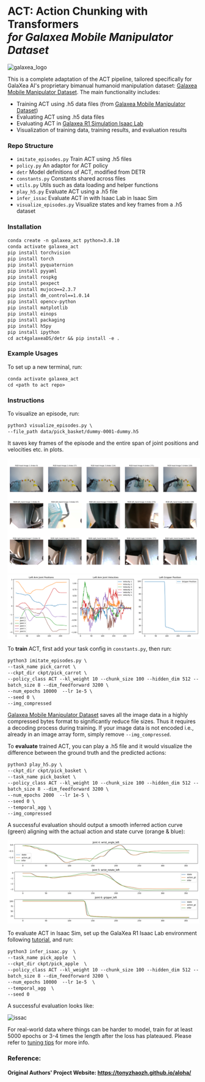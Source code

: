 # ACT: Action Chunking with Transformers <br> *for Galaxea Mobile Manipulator Dataset*

![galaxea_logo](./rmsrc/galaxea.png)

This is a complete adaptation of the ACT pipeline, tailored specifically for GalaXea AI's proprietary bimanual humanoid manipulation dataset: [Galaxea Mobile Manipulator Dataset](https://huggingface.co/datasets/GalaxeaAI/GalaxeaMobileManipulatorDataset). The main functionality includes: 
- Training ACT using .h5 data files (from [Galaxea Mobile Manipulator Dataset](https://huggingface.co/datasets/GalaxeaAI/GalaxeaMobileManipulatorDataset))
- Evaluating ACT using .h5 data files 
- Evaluating ACT in [Galaxea R1 Simulation Isaac Lab](https://galaxea.ai/Guide/R1/Simulation_Isaac_Lab_Tutorial/#define-observation-action-reward-etc)
- Visualization of training data, training results, and evaluation results

### Repo Structure
- ``imitate_episodes.py`` Train ACT using .h5 files
- ``policy.py`` An adaptor for ACT policy
- ``detr`` Model definitions of ACT, modified from DETR
- ``constants.py`` Constants shared across files
- ``utils.py`` Utils such as data loading and helper functions
- ``play_h5.py`` Evaluate ACT using a .h5 file
- ``infer_issac`` Evaluate ACT in with Isaac Lab in Isaac Sim
- ``visualize_episodes.py`` Visualize states and key frames from a .h5 dataset

### Installation

    conda create -n galaxea_act python=3.8.10
    conda activate galaxea_act
    pip install torchvision
    pip install torch
    pip install pyquaternion
    pip install pyyaml
    pip install rospkg
    pip install pexpect
    pip install mujoco==2.3.7
    pip install dm_control==1.0.14
    pip install opencv-python
    pip install matplotlib
    pip install einops
    pip install packaging
    pip install h5py
    pip install ipython
    cd act4galaxeaDS/detr && pip install -e .

### Example Usages

To set up a new terminal, run:

    conda activate galaxea_act
    cd <path to act repo>

### Instructions

To visualize an episode, run:

    python3 visualize_episodes.py \
    --file_path data/pick_basket/dummy-0001-dummy.h5

It saves key frames of the episode and the entire span of joint positions and velocities etc. in plots.

![vis_1](./rmsrc/vis_1.png)
![vis_2](./rmsrc/vis_2.png)


To __train__ ACT, first add your task config in ``constants.py``, then run:

    python3 imitate_episodes.py \
    --task_name pick_carrot \
    --ckpt_dir ckpt/pick_carrot \
    --policy_class ACT --kl_weight 10 --chunk_size 100 --hidden_dim 512 --batch_size 8 --dim_feedforward 3200 \
    --num_epochs 10000  --lr 1e-5 \
    --seed 0 \
    --img_compressed

[Galaxea Mobile Manipulator Dataset](https://huggingface.co/datasets/GalaxeaAI/GalaxeaMobileManipulatorDataset) saves all the image data in a highly compressed bytes format to significantly reduce file sizes. Thus it requires a decoding process during training. If your image data is not encoded i.e., already in an image array form, simply remove ``--img_compressed``.

To __evaluate__ trained ACT, you can play a .h5 file and it would visualize the difference between the ground truth and the predicted actions:

    python3 play_h5.py \
    --ckpt_dir ckpt/pick_basket \
    --task_name pick_basket \
    --policy_class ACT --kl_weight 10 --chunk_size 100 --hidden_dim 512 --batch_size 8 --dim_feedforward 3200 \
    --num_epochs 2000  --lr 1e-5 \
    --seed 0 \
    --temporal_agg \
    --img_compressed

A successful evaluation should output a smooth inferred action curve (green) aligning with the actual action and state curve (orange & blue):

![diff](./rmsrc/diff.jpg)

To evaluate ACT in Isaac Sim, set up the GalaXea R1 Isaac Lab environment following [tutorial](https://galaxea.ai/Guide/R1/Simulation_Isaac_Lab_Tutorial/), and run:

    python3 infer_isaac.py  \
    --task_name pick_apple  \   
    --ckpt_dir ckpt/pick_apple  \
    --policy_class ACT --kl_weight 10 --chunk_size 100 --hidden_dim 512 --batch_size 8 --dim_feedforward 3200 \
    --num_epochs 10000  --lr 1e-5  \ 
    --temporal_agg  \
    --seed 0

A successful evaluation looks like:

![issac](./rmsrc/isaac.gif)

For real-world data where things can be harder to model, train for at least 5000 epochs or 3-4 times the length after the loss has plateaued.
Please refer to [tuning tips](https://docs.google.com/document/d/1FVIZfoALXg_ZkYKaYVh-qOlaXveq5CtvJHXkY25eYhs/edit?usp=sharing) for more info.

### Reference:
#### Original Authors' Project Website: https://tonyzhaozh.github.io/aloha/

